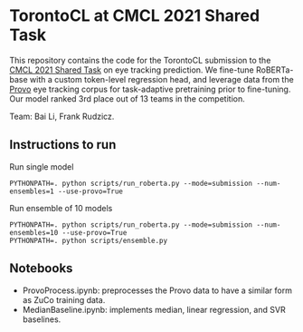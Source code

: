 # TorontoCL at CMCL 2021 Shared Task

This repository contains the code for the TorontoCL submission to the [CMCL 2021 Shared Task](https://competitions.codalab.org/competitions/28176) on eye tracking prediction. We fine-tune RoBERTa-base with a custom token-level regression head, and leverage data from the [Provo](https://osf.io/sjefs/) eye tracking corpus for task-adaptive pretraining prior to fine-tuning. Our model ranked 3rd place out of 13 teams in the competition.

Team: Bai Li, Frank Rudzicz.

## Instructions to run

Run single model

```
PYTHONPATH=. python scripts/run_roberta.py --mode=submission --num-ensembles=1 --use-provo=True
```

Run ensemble of 10 models

```
PYTHONPATH=. python scripts/run_roberta.py --mode=submission --num-ensembles=10 --use-provo=True
PYTHONPATH=. python scripts/ensemble.py
```

## Notebooks

* ProvoProcess.ipynb: preprocesses the Provo data to have a similar form as ZuCo training data.
* MedianBaseline.ipynb: implements median, linear regression, and SVR baselines.

